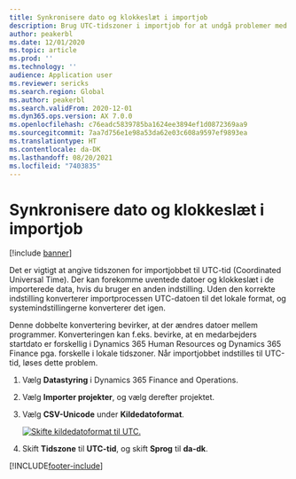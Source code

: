 ```yaml
---
title: Synkronisere dato og klokkeslæt i importjob
description: Brug UTC-tidszoner i importjob for at undgå problemer med tidszonekonverteringer.
author: peakerbl
ms.date: 12/01/2020
ms.topic: article
ms.prod: ''
ms.technology: ''
audience: Application user
ms.reviewer: sericks
ms.search.region: Global
ms.author: peakerbl
ms.search.validFrom: 2020-12-01
ms.dyn365.ops.version: AX 7.0.0
ms.openlocfilehash: c76eadc5839785ba1624ee3894ef1d0872369aa9
ms.sourcegitcommit: 7aa7d756e1e98a53da62e03c608a9597ef9893ea
ms.translationtype: HT
ms.contentlocale: da-DK
ms.lasthandoff: 08/20/2021
ms.locfileid: "7403835"
---
```

# <a name="synchronize-date-and-time-in-import-jobs"></a>Synkronisere dato og klokkeslæt i importjob

[!include [banner](../includes/banner.md)]

Det er vigtigt at angive tidszonen for importjobbet til UTC-tid (Coordinated Universal Time). Der kan forekomme uventede datoer og klokkeslæt i de importerede data, hvis du bruger en anden indstilling. Uden den korrekte indstilling konverterer importprocessen UTC-datoen til det lokale format, og systemindstillingerne konverterer det igen.

Denne dobbelte konvertering bevirker, at der ændres datoer mellem programmer. Konverteringen kan f.eks. bevirke, at en medarbejders startdato er forskellig i Dynamics 365 Human Resources og Dynamics 365 Finance pga. forskelle i lokale tidszoner. Når importjobbet indstilles til UTC-tid, løses dette problem.

1. Vælg **Datastyring** i Dynamics 365 Finance and Operations.

2. Vælg **Importer projekter**, og vælg derefter projektet.

3. Vælg **CSV-Unicode** under **Kildedatoformat**.

   [![Skifte kildedatoformat til UTC.](./media/data-source-date-format.png)](./media/data-source-date-format.png)

4. Skift **Tidszone** til **UTC-tid**, og skift **Sprog** til **da-dk**.




[!INCLUDE[footer-include](../../../includes/footer-banner.md)]
